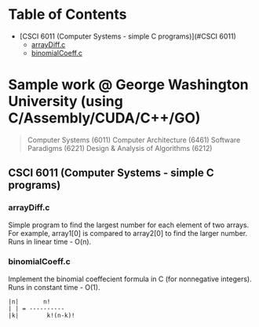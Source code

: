 # Table of Contents

- [CSCI 6011 (Computer Systems - simple C programs)](#CSCI 6011)
  * [arrayDiff.c](#arrayDiff)
  * [binomialCoeff.c](#binomialCoeff)
  
# Sample work @ George Washington University (using C/Assembly/CUDA/C++/GO)
> Computer Systems (6011)
  Computer Architecture (6461)
  Software Paradigms (6221)
  Design & Analysis of Algorithms (6212) 

## CSCI 6011 (Computer Systems - simple C programs)

### arrayDiff.c 

Simple program to find the largest number for each element of two arrays. For example, array1[0] is compared to array2[0] to find the larger number. Runs in linear time - O(n).

### binomialCoeff.c 

Implement the binomial coeffecient formula in C (for nonnegative integers). Runs in constant time - O(1).

	|n|	      n!    
	| |	= ----------
	|k|        k!(n-k)!
